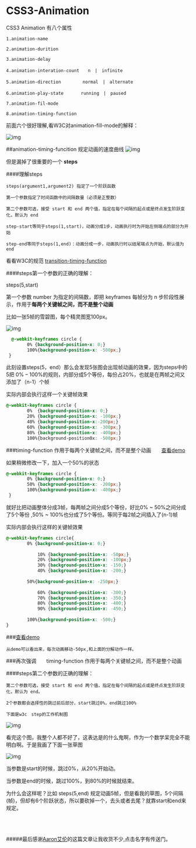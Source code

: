 # CSS3-Animation


CSS3 Animation 有八个属性

    1.animation-name
  
    2.animation-durition
  
    3.animation-delay
    
    4.animation-interation-count　　n　|　infinite
    
    5.animation-direction　　　　　normal　|　alternate
    
    6.animation-play-state　　　　running　|　paused
    
    7.animation-fil-mode
    
    8.animation-timing-function
    

 前面六个很好理解,看W3C对animation-fill-mode的解释：
    
    
  ![img](https://github.com/herohql521/js-tips/blob/master/imgs/animation-fill-mode.JPG)
  
  
##animation-timing-funcition 规定动画的速度曲线
  ![img](http://images0.cnblogs.com/blog/329084/201507/110906315961940.png)
  
  但是漏掉了很重要的一个 <b>steps</b>
 
####理解steps

    steps(argument1,argument2) 指定了一个阶跃函数
    
    第一个参数指定了时间函数中的间隔数量（必须是正整数）
    
    第二个参数可选，接受 start 和 end 两个值，指定在每个间隔的起点或是终点发生阶跃变化，默认为 end
    
    step-start等同于steps(1,start)，动画分成1步，动画执行时为开始左侧端点的部分为开始
    
    step-end等同于steps(1,end)：动画分成一步，动画执行时以结尾端点为开始，默认值为end
    
    
看看W3C的规范 [transition-timing-function](https://www.w3.org/TR/2012/WD-css3-transitions-20120403/#transition-timing-function-property)
    
####steps第一个参数的正确的理解：

steps(5,start)</br>
    
第一个参数 number 为指定的间隔数，即把 keyframes 每帧分为 n 步阶段性展示，作用于<b>每两个关键帧之间，而不是整个动画</b></br>


比如一张5帧的雪碧图，每个精灵图宽100px。

![img](https://herohql521.github.io/CSS3-Animation/5fps.jpg)


```css
  @-webkit-keyframes circle {
        0% {background-position-x: 0;}
        100%{background-position-x: -500px;}
 }
 ```
 
 此刻设置steps(5，end）那么会发现5张图会出现帧动画的效果，因为steps中的5把 0%  – 100%的规则，内部分成5个等份，每份占20%，也就是在两帧之间又添加了（n-1）个帧

实际内部会执行这样一个关键帧效果<br>

```css
@-webkit-keyframes circle {
        0%  {background-position-x: 0;}
        20% {background-position-x: -100px;}
        40% {background-position-x:-200px;}
        60% {background-position-x: -300px;}
        80% {background-position-x: -400px;}
        100%{background-position0x: -500px;}
```

###timing-function 作用于每两个关键帧之间，而不是整个动画　　[查看demo](https://herohql521.github.io/CSS3-Animation/5fps.html)

如果稍微修改一下，加入一个50%的状态</br>

```css
@-webkit-keyframes circle {
        0% {background-position-x: 0;}
        50% {background-position-x: -200px;}
        100%{background-position-x: -400px;}
 }
 ```
 
就好比把动画整体分成3帧，每两帧之间分成5个等份，好比0% ~ 50%之间分成了5个等份 ,50% ~ 100%也分成了5个等份。等同于每2帧之间插入了(n-1)帧 

实际内部会执行这样的关键帧效果

```css
@-webkit-keyframes circle{
        0% {background-position-x: 0;}
        
            10% {background-position-x: -50px;}
            20% {background-position-x: -100px;}
            30% {background-position-x: -150;}
            40% {background-position-x: -200;}
            
        50%{background-position-x: -250px;}
            
            60% {background-position-x: -300;}
            70% {background-position-x: -350;}
            80% {background-position-x: -400;}
            90% {background-position-x: -450;}
            
        100%{background-position-x: -500;}
}
```

###[查看demo](https://herohql521.github.io/CSS3-Animation/5fps2.html)
    
    从demo可以看出来，每次动画移动-50px,和上面的分解动作一样。
    
###再次强调　　timing-function 作用于每两个关键帧之间，而不是整个动画

####steps第二个参数的正确的理解：

    第二个参数可选，接受 start 和 end 两个值，指定在每个间隔的起点或是终点发生阶跃变化，默认为 end。
    
    2个参数都会选择性的跳过前后部分，start跳过0%，end跳过100%
    
    下面是w3c　step的工作机制图

![img](http://images.cnitblog.com/i/596159/201406/091121212334792.png)

看完这个图，我整个人都不好了，这表达是的什么鬼啊，作为一个数学呆完全不能明白啊。于是我画了下面一张草图

![img](https://herohql521.github.io/CSS3-Animation/zb.jpg)

当参数是start的时候，跳过0%，从20%开始动。

当参数是end的时候，跳过100%，到80%的时候就结束。

为什么会这样呢？比如 steps(5,end) 规定动画5帧，但是看我的草图，5个间隔(帧)，但却有6个阶跃状态，所以要砍掉一个，去头或者去尾？就靠start和end来规定。


 </br> </br> </br>
#####最后感谢[Aaron艾伦](http://www.cnblogs.com/aaronjs/p/4642015.html)的这篇文章让我收货不少,点击名字有传送门。

    
    
    
    
